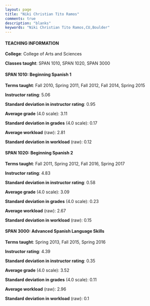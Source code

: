 ```yaml
---
layout: page
title: "Niki Christian Tito Ramos" 
comments: true
description: "blanks"
keywords: "Niki Christian Tito Ramos,CU,Boulder"
---
```

<head>
<script src="https://ajax.googleapis.com/ajax/libs/jquery/2.1.3/jquery.min.js"></script>
<script src="https://dl.dropboxusercontent.com/s/pc42nxpaw1ea4o9/highcharts.js?dl=0"></script>
<!-- <script src="../assets/js/highcharts.js"></script> -->
<style type="text/css">@font-face {
	font-family: "Bebas Neue";
	src: url(https://www.filehosting.org/file/details/544349/BebasNeue Regular.otf) format("opentype");
	}
	h1.Bebas { 
		font-family: "Bebas Neue", Verdana, Tahoma;
	}
</style>
</head>
	   
#### TEACHING INFORMATION

**College**: College of Arts and Sciences

**Classes taught**: SPAN 1010, SPAN 1020, SPAN 3000

#### SPAN 1010: Beginning Spanish 1

**Terms taught**: Fall 2010, Spring 2011, Fall 2012, Fall 2014, Spring 2015

**Instructor rating**: 5.06

**Standard deviation in instructor rating**: 0.95

**Average grade** (4.0 scale): 3.11

**Standard deviation in grades** (4.0 scale): 0.17

**Average workload** (raw): 2.81

**Standard deviation in workload** (raw): 0.12

#### SPAN 1020: Beginning Spanish 2

**Terms taught**: Fall 2011, Spring 2012, Fall 2016, Spring 2017

**Instructor rating**: 4.83

**Standard deviation in instructor rating**: 0.58

**Average grade** (4.0 scale): 3.09

**Standard deviation in grades** (4.0 scale): 0.23

**Average workload** (raw): 2.67

**Standard deviation in workload** (raw): 0.15

#### SPAN 3000: Advanced Spanish Language Skills

**Terms taught**: Spring 2013, Fall 2015, Spring 2016

**Instructor rating**: 4.39

**Standard deviation in instructor rating**: 0.35

**Average grade** (4.0 scale): 3.52

**Standard deviation in grades** (4.0 scale): 0.11

**Average workload** (raw): 2.96

**Standard deviation in workload** (raw): 0.1

